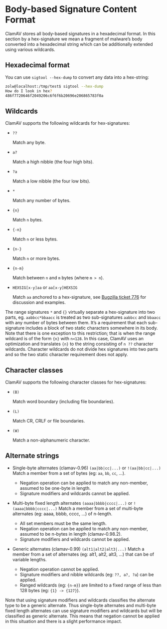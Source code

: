 # Body-based Signature Content Format

ClamAV stores all body-based signatures in a hexadecimal format. In this section by a hex-signature we mean a fragment of malware’s body converted into a hexadecimal string which can be additionally extended using various wildcards.

## Hexadecimal format

You can use `sigtool --hex-dump` to convert any data into a hex-string:

```bash
zolw@localhost:/tmp/test$ sigtool --hex-dump
How do I look in hex?
486f7720646f2049206c6f6f6b20696e206865783f0a
```

## Wildcards

ClamAV supports the following wildcards for hex-signatures:

- `??`

  Match any byte.

- `a?`

  Match a high nibble (the four high bits).

- `?a`

  Match a low nibble (the four low bits).

- `*`

  Match any number of bytes.

- `{n}`

  Match `n` bytes.

- `{-n}`

  Match `n` or less bytes.

- `{n-}`

  Match `n` or more bytes.

- `{n-m}`

  Match between `n` and `m` bytes (where `m > n`).

- `HEXSIG[x-y]aa` or `aa[x-y]HEXSIG`

  Match `aa` anchored to a hex-signature, see [Bugzilla ticket 776](https://bugzilla.clamav.net/show_bug.cgi?id=776) for discussion and
  examples.

The range signatures `*` and `{}` virtually separate a hex-signature into two parts, eg. `aabbcc*bbaacc` is treated as two sub-signatures `aabbcc` and `bbaacc` with any number of bytes between them. It’s a requirement that each sub-signature includes a block of two static characters somewhere in its body. Note that there is one exception to this restriction; that is when the range wildcard is of the form `{n}` with `n<128`. In this case, ClamAV uses an optimization and translates `{n}` to the string consisting of `n ??` character wildcards. Character wildcards do not divide hex signatures into two parts and so the two static character requirement does not apply.

## Character classes

ClamAV supports the following character classes for hex-signatures:

- `(B)`

  Match word boundary (including file boundaries).

- `(L)`

  Match CR, CRLF or file boundaries.

- `(W)`

  Match a non-alphanumeric character.

## Alternate strings

- Single-byte alternates (clamav-0.96) `(aa|bb|cc|...)` or `!(aa|bb|cc|...)` Match a member from a set of bytes (eg: `aa`, `bb`, `cc`, ...).
  - Negation operation can be applied to match any non-member, assumed to be one-byte in length.
  - Signature modifiers and wildcards cannot be applied.

- Multi-byte fixed length alternates `(aaaa|bbbb|cccc|...)` or `!(aaaa|bbbb|cccc|...)` Match a member from a set of multi-byte alternates (eg: aaaa, bbbb, cccc, ...) of n-length.
  - All set members must be the same length.
  - Negation operation can be applied to match any non-member, assumed to be n-bytes in length (clamav-0.98.2).
  - Signature modifiers and wildcards cannot be applied.

- Generic alternates (clamav-0.99) `(alt1|alt2|alt3|...)` Match a member from a set of alternates (eg: alt1, alt2, alt3, ...) that can be of variable lengths.
  - Negation operation cannot be applied.
  - Signature modifiers and nibble wildcards (eg: `??, a?, ?a`) can be applied.
  - Ranged wildcards (eg: `{n-m}`) are limited to a fixed range of less than 128 bytes (eg: `{1} -> {127}`).

Note that using signature modifiers and wildcards classifies the alternate type to be a generic alternate. Thus single-byte alternates and multi-byte fixed length alternates can use signature modifiers and wildcards but will be classified as generic alternate. This means that negation cannot be applied in this situation and there is a slight performance impact.
